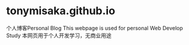 # tonymisaka.github.io
个人博客Personal Blog
This webpage is used for personal Web Develop Study
本网页用于个人开发学习，无商业用途
